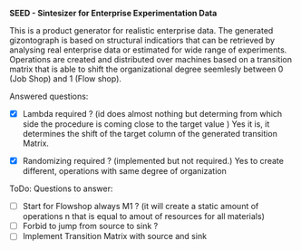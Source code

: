 **SEED - Sintesizer for Enterprise Experimentation Data**

This is a product generator for realistic enterprise data. The generated gizontograph is based on structural indicatiors that can be retrieved by analysing real enterprise data or estimated for wide range of experiments. Operations are created and distributed over machines based on a transition matrix that is able to shift the organizational degree seemlesly between 0 (Job Shop) and 1 (Flow shop).

Answered questions:
- [x] Lambda required ? (id does almost nothing but determing from which side the procedure is coming close to the target value )
    Yes it is, it determines the shift of the target column of the generated transition Matrix.
- [x] Randomizing required ? (implemented but not required.)
    Yes to create different, operations with same degree of organization


ToDo:
Questions to answer:
- [ ] Start for Flowshop always M1 ? (it will create a static amount of operations n that is equal to amout of resources for all materials) 
- [ ] Forbid to jump from source to sink ? 
- [ ] Implement Transition Matrix with source and sink
